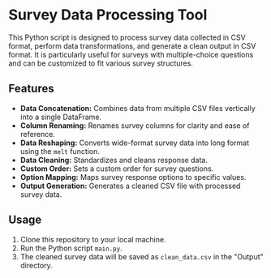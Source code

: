 # Survey Data Processing Tool

This Python script is designed to process survey data collected in CSV format, perform data transformations, and generate a clean output in CSV format. It is particularly useful for surveys with multiple-choice questions and can be customized to fit various survey structures.

## Features

- **Data Concatenation:** Combines data from multiple CSV files vertically into a single DataFrame.
- **Column Renaming:** Renames survey columns for clarity and ease of reference.
- **Data Reshaping:** Converts wide-format survey data into long format using the `melt` function.
- **Data Cleaning:** Standardizes and cleans response data.
- **Custom Order:** Sets a custom order for survey questions.
- **Option Mapping:** Maps survey response options to specific values.
- **Output Generation:** Generates a cleaned CSV file with processed survey data.

## Usage

1. Clone this repository to your local machine.
2. Run the Python script `main.py`.
3. The cleaned survey data will be saved as `clean_data.csv` in the "Output" directory.


